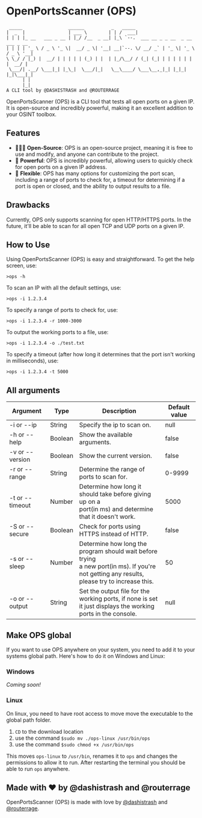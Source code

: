 # OpenPortsScanner (OPS)
```
 _____                 ______          _   _____                                 
|  _  |                | ___ \        | | /  ___|                                
| | | |_ __   ___ _ __ | |_/ /__  _ __| |_\ `--.  ___ __ _ _ __  _ __   ___ _ __ 
| | | | '_ \ / _ \ '_ \|  __/ _ \| '__| __|`--. \/ __/ _` | '_ \| '_ \ / _ \ '__|
\ \_/ / |_) |  __/ | | | | | (_) | |  | |_/\__/ / (_| (_| | | | | | | |  __/ |   
 \___/| .__/ \___|_| |_\_|  \___/|_|   \__\____/ \___\__,_|_| |_|_| |_|\___|_|   
      | |                                                                        
      |_|                                                                        
A CLI tool by @DASHISTRASH and @ROUTERRAGE

```
OpenPortsScanner (OPS) is a CLI tool that tests all open ports on a given IP. It is open-source and incredibly powerful, making it an excellent addition to your OSINT toolbox.

## Features

* 🧑‍🤝‍🧑 **Open-Source**: OPS is an open-source project, meaning it is free to use and modify, and anyone can contribute to the project.
* 🚀 **Powerful**: OPS is incredibly powerful, allowing users to quickly check for open ports on a given IP address.
* 💪 **Flexible**: OPS has many options for customizing the port scan, including a range of ports to check for, a timeout for determining if a port is open or closed, and the ability to output results to a file.

## Drawbacks
Currently, OPS only supports scanning for open HTTP/HTTPS ports. In the future, it'll be able to scan for all open TCP and UDP ports on a given IP.

## How to Use

Using OpenPortsScanner (OPS) is easy and straightforward. To get the help screen, use:

`>ops -h`

To scan an IP with all the default settings, use:

`>ops -i 1.2.3.4`

To specify a range of ports to check for, use:

`>ops -i 1.2.3.4 -r 1000-3000`

To output the working ports to a file, use:

`>ops -i 1.2.3.4 -o ./test.txt`

To specify a timeout (after how long it determines that the port isn't working in milliseconds), use:

`>ops -i 1.2.3.4 -t 5000`

## All arguments
| Argument        | Type    | Description                                                                                                                                       | Default value |
|-----------------|---------|---------------------------------------------------------------------------------------------------------------------------------------------------|---------------|
| -i or --ip      | String  | Specify the ip to scan on.                                                                                                                        | null          |
| -h or --help    | Boolean | Show the available arguments.                                                                                                                     | false         |
| -v or --version | Boolean | Show the current version.                                                                                                                         | false         |
| -r or --range   | String  | Determine the range of ports to scan for.                                                                                                         | 0-9999        |
| -t or --timeout | Number  | Determine how long it should take before giving up on a<br>port(in ms) and determine that it doesn't work.                                        | 5000          |
| -S or --secure  | Boolean | Check for ports using HTTPS instead of HTTP.                                                                                                      | false         |
| -s or --sleep   | Number  | Determine how long the program should wait before trying<br>a new port(in ms). If you're not getting any results,<br>please try to increase this. | 50            |
| -o or --output  | String  | Set the output file for the working ports, if none is set<br>it just displays the working ports in the console.                                   | null          |

## Make OPS global

If you want to use OPS anywhere on your system, you need to add it to your systems global path.
Here's how to do it on Windows and Linux:

### Windows
_Coming soon!_

### Linux
On linux, you need to have root access to move move the executable to the global path folder.

1. `CD` to the download location
2. use the command `$sudo mv ./ops-linux /usr/bin/ops`
3. use the command `$sudo chmod +x /usr/bin/ops`

This moves `ops-linux` to `/usr/bin`, renames it to `ops` and changes the permissions to allow it to run. After restarting the terminal you should be able to run `ops` anywhere.

## Made with ❤️ by @dashistrash and @routerrage

OpenPortsScanner (OPS) is made with love by [@dashistrash](https://github.com/dashistrash) and [@routerrage](https://github.com/routerrage).
